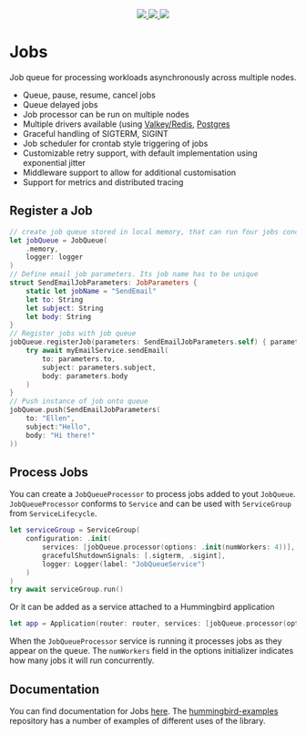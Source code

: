<p align="center">
<a href="https://swift.org">
  <img src="https://img.shields.io/badge/swift-6.0-brightgreen.svg"/>
</a>
<a href="https://github.com/hummingbird-project/swift-jobs/actions?query=workflow%3ACI">
  <img src="https://github.com/hummingbird-project/swift-jobs/actions/workflows/ci.yml/badge.svg?branch=main"/>
</a>
<a href="https://discord.gg/7ME3nZ7mP2">
  <img src="https://img.shields.io/badge/chat-discord-brightgreen.svg"/>
</a>
</p>

# Jobs

Job queue for processing workloads asynchronously across multiple nodes.
- Queue, pause, resume, cancel jobs
- Queue delayed jobs
- Job processor can be run on multiple nodes
- Multiple drivers available (using [Valkey/Redis](https://github.com/hummingbird-project/swift-jobs-valkey), [Postgres](https://github.com/hummingbird-project/swift-jobs-postgres)
- Graceful handling of SIGTERM, SIGINT
- Job scheduler for crontab style triggering of jobs
- Customizable retry support, with default implementation using exponential jitter
- Middleware support to allow for additional customisation
- Support for metrics and distributed tracing

## Register a Job

```swift
// create job queue stored in local memory, that can run four jobs concurrently
let jobQueue = JobQueue(
    .memory, 
    logger: logger
)
// Define email job parameters. Its job name has to be unique
struct SendEmailJobParameters: JobParameters {
    static let jobName = "SendEmail"
    let to: String
    let subject: String
    let body: String
}
// Register jobs with job queue
jobQueue.registerJob(parameters: SendEmailJobParameters.self) { parameters, context in
    try await myEmailService.sendEmail(
        to: parameters.to, 
        subject: parameters.subject, 
        body: parameters.body
    )
}
// Push instance of job onto queue
jobQueue.push(SendEmailJobParameters(
    to: "Ellen", 
    subject:"Hello", 
    body: "Hi there!"
))
```

## Process Jobs

You can create a `JobQueueProcessor` to process jobs added to yout `JobQueue`. `JobQueueProcessor` conforms to `Service` and can be used with `ServiceGroup` from `ServiceLifecycle`.

```swift
let serviceGroup = ServiceGroup(
    configuration: .init(
        services: [jobQueue.processor(options: .init(numWorkers: 4))],
        gracefulShutdownSignals: [.sigterm, .sigint],
        logger: Logger(label: "JobQueueService")
    )
)
try await serviceGroup.run()
```

Or it can be added as a service attached to a Hummingbird application

```swift
let app = Application(router: router, services: [jobQueue.processor(options: .init(numWorkers: 4))])
```

When the `JobQueueProcessor` service is running it processes jobs as they appear on the queue. The `numWorkers` field in the options initializer indicates how many jobs it will run concurrently.

## Documentation

You can find documentation for Jobs [here](https://docs.hummingbird.codes/2.0/documentation/jobs). The [hummingbird-examples](https://github.com/hummingbird-project/hummingbird-examples) repository has a number of examples of different uses of the library.
